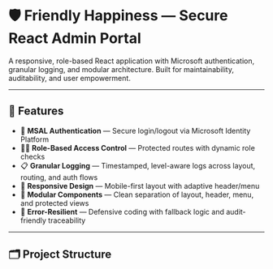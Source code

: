 # 🛡️ Friendly Happiness — Secure React Admin Portal

A responsive, role-based React application with Microsoft authentication, granular logging, and modular architecture. Built for maintainability, auditability, and user empowerment.

---

## 🚀 Features

- 🔐 **MSAL Authentication** — Secure login/logout via Microsoft Identity Platform
- 🧑‍💼 **Role-Based Access Control** — Protected routes with dynamic role checks
- 📋 **Granular Logging** — Timestamped, level-aware logs across layout, routing, and auth flows
- 📱 **Responsive Design** — Mobile-first layout with adaptive header/menu
- 🧱 **Modular Components** — Clean separation of layout, header, menu, and protected views
- 🐛 **Error-Resilient** — Defensive coding with fallback logic and audit-friendly traceability

---

## 🗂️ Project Structure
